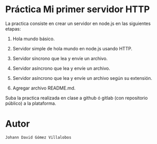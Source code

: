 # Práctica Mi primer servidor HTTP
La practica consiste en crear un servidor en node.js en las siguientes etapas:

1) Hola mundo básico.

2) Servidor simple de hola mundo en node.js usando HTTP.

3) Servidor síncrono que lea y envíe un archivo.

4) Servidor asíncrono que lea y envíe un archivo.

5) Servidor asíncrono que lea y envíe un archivo según su extensión.

6) Agregar archivo README.md.


Suba la practica realizada en clase a github ó gitlab (con repositorio público) a la plataforma.

# Autor
```
Johann David Gómez Villalobos
```
